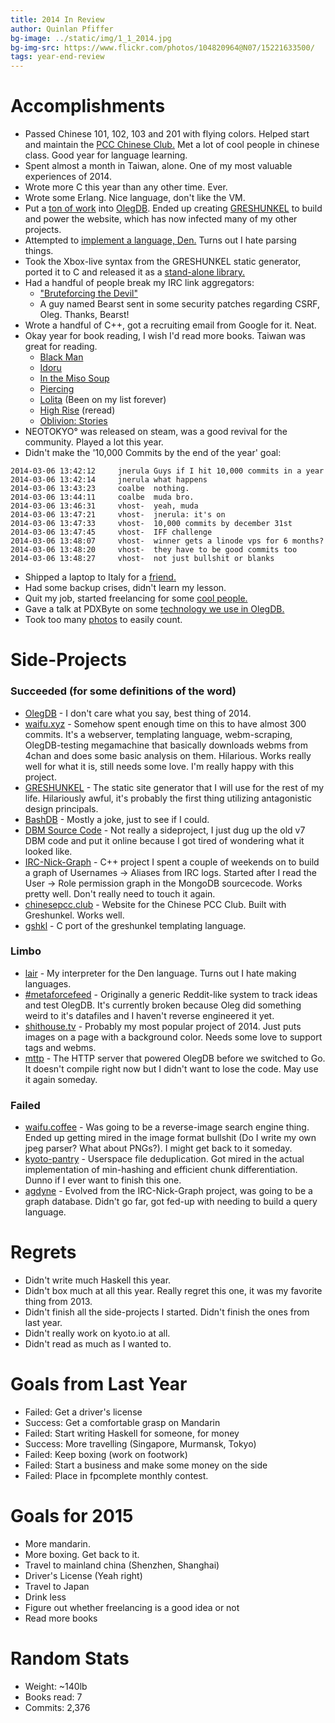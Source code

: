 ```yaml
---
title: 2014 In Review
author: Quinlan Pfiffer
bg-image: ../static/img/1_1_2014.jpg
bg-img-src: https://www.flickr.com/photos/104820964@N07/15221633500/
tags: year-end-review
---
```

Accomplishments
===============

* Passed Chinese 101, 102, 103 and 201 with flying colors. Helped start and
  maintain the [PCC Chinese Club.](http://chinesepcc.club/) Met a lot of cool
  people in chinese class. Good year for language learning.
* Spent almost a month in Taiwan, alone. One of my most valuable experiences of
  2014.
* Wrote more C this year than any other time. Ever.
* Wrote some Erlang. Nice language, don't like the VM.
* Put a [ton of work](https://github.com/infoforcefeed/OlegDB/commits?author=qpfiffer)
  into [OlegDB](https://olegdb.org/). Ended up creating
  [GRESHUNKEL](https://github.com/infoforcefeed/OlegDB-Website/tree/master/greshunkel)
  to build and power the website, which has now infected many of my other projects.
* Attempted to [implement a language, Den.](https://github.com/qpfiffer/lair)
  Turns out I hate parsing things.
* Took the Xbox-live syntax from the GRESHUNKEL static generator, ported it to C
  and released it as a [stand-alone library.](https://github.com/qpfiffer/gshkl)
* Had a handful of people break my IRC link aggregators:
    - ["Bruteforcing the Devil"](https://blog.passcod.name/2014/jun/05/bruteforcing-the-devil)
    - A guy named Bearst sent in some security patches regarding CSRF, Oleg.
      Thanks, Bearst!
* Wrote a handful of C++, got a recruiting email from Google for it. Neat.
* Okay year for book reading, I wish I'd read more books. Taiwan was great for
  reading.
    - [Black Man](https://en.wikipedia.org/wiki/Black_Man)
    - [Idoru](http://en.wikipedia.org/wiki/Idoru)
    - [In the Miso Soup](https://en.wikipedia.org/wiki/In_the_Miso_Soup)
    - [Piercing](http://www.goodreads.com/book/show/14288.Piercing)
    - [Lolita](https://en.wikipedia.org/wiki/Lolita) (Been on my list forever)
    - [High Rise](https://en.wikipedia.org/wiki/High_Rise) (reread)
    - [Oblivion: Stories](http://en.wikipedia.org/wiki/Oblivion:_Stories)
* NEOTOKYO&deg; was released on steam, was a good revival for the community.
  Played a lot this year.
* Didn't make the '10,000 Commits by the end of the year' goal:

```
2014-03-06 13:42:12     jnerula Guys if I hit 10,000 commits in a year
2014-03-06 13:42:14     jnerula what happens
2014-03-06 13:43:23     coalbe  nothing.
2014-03-06 13:44:11     coalbe  muda bro.
2014-03-06 13:46:31     vhost-  yeah, muda
2014-03-06 13:47:21     vhost-  jnerula: it's on
2014-03-06 13:47:33     vhost-  10,000 commits by december 31st
2014-03-06 13:47:45     vhost-  IFF challenge
2014-03-06 13:48:07     vhost-  winner gets a linode vps for 6 months?
2014-03-06 13:48:20     vhost-  they have to be good commits too
2014-03-06 13:48:27     vhost-  not just bullshit or blanks
```

* Shipped a laptop to Italy for a [friend.](https://github.com/hamcha)
* Had some backup crises, didn't learn my lesson.
* Quit my job, started freelancing for some [cool people.](http://survantjames.com/)
* Gave a talk at PDXByte on some [technology we use in OlegDB.](https://www.youtube.com/watch?v=BFaew_H1psQ)
* Took too many [photos](https://www.flickr.com/photos/104820964@N07/) to easily count.

Side-Projects
=============

### Succeeded (for some definitions of the word)
* [OlegDB](https://olegdb.org/) - I don't care what you say, best thing of 2014.
* [waifu.xyz](https://github.com/qpfiffer/waifu.xyz) - Somehow spent enough time
  on this to have almost 300 commits. It's a webserver, templating language,
  webm-scraping, OlegDB-testing megamachine that basically downloads webms from
  4chan and does some basic analysis on them. Hilarious. Works really well for
  what it is, still needs some love. I'm really happy with this project.
* [GRESHUNKEL](https://github.com/infoforcefeed/OlegDB-Website) - The static
  site generator that I will use for the rest of my life. Hilariously awful,
  it's probably the first thing utilizing antagonistic design principals.
* [BashDB](https://github.com/qpfiffer/BashDB) - Mostly a joke, just to see if I
  could.
* [DBM Source Code](https://github.com/qpfiffer/Unix-v7-DBM) - Not really a
  sideproject, I just dug up the old v7 DBM code and put it online because I got
  tired of wondering what it looked like.
* [IRC-Nick-Graph](https://github.com/qpfiffer/IRC-Nick-Graph) - C++ project I
  spent a couple of weekends on to build a graph of Usernames -> Aliases from
  IRC logs. Started after I read the User -> Role permission graph in the
  MongoDB sourcecode. Works pretty well. Don't really need to touch it again.
* [chinesepcc.club](https://github.com/qpfiffer/chinesepcc.club) - Website for
  the Chinese PCC Club. Built with Greshunkel. Works well.
* [gshkl](https://github.com/qpfiffer/gshkl) - C port of the greshunkel
  templating language.

### Limbo
* [lair](https://github.com/qpfiffer/lair) - My interpreter for the Den
  language. Turns out I hate making languages.
* [#metaforcefeed](https://github.com/qpfiffer/metaforcefeed) - Originally a
  generic Reddit-like system to track ideas and test OlegDB. It's currently
  broken because Oleg did something weird to it's datafiles and I haven't reverse
  engineered it yet.
* [shithouse.tv](https://github.com/qpfiffer/shithouse.tv) - Probably my most
  popular project of 2014. Just puts images on a page with a background color.
  Needs some love to support tags and webms.
* [mttp](https://github.com/qpfiffer/mttp) - The HTTP server that powered OlegDB
  before we switched to Go. It doesn't compile right now but I didn't want to
  lose the code. May use it again someday.

### Failed
* [waifu.coffee](https://github.com/qpfiffer/waifu.coffee) - Was going to be a
  reverse-image search engine thing. Ended up getting mired in the image format
  bullshit (Do I write my own jpeg parser? What about PNGs?). I might get back
  to it someday.
* [kyoto-pantry](https://github.com/qpfiffer/kyotopantry) - Userspace file
  deduplication. Got mired in the actual implementation of min-hashing and
  efficient chunk differentiation. Dunno if I ever want to finish this one.
* [agdyne](https://github.com/qpfiffer/agdyne) - Evolved from the IRC-Nick-Graph
  project, was going to be a graph database. Didn't go far, got fed-up with
  needing to build a query language.


Regrets
=======

* Didn't write much Haskell this year.
* Didn't box much at all this year. Really regret this one, it was my favorite
  thing from 2013.
* Didn't finish all the side-projects I started. Didn't finish the ones from
  last year.
* Didn't really work on kyoto.io at all.
* Didn't read as much as I wanted to.

Goals from Last Year
====================

* Failed: Get a driver's license
* Success: Get a comfortable grasp on Mandarin
* Failed: Start writing Haskell for someone, for money
* Success: More travelling (Singapore, Murmansk, Tokyo)
* Failed: Keep boxing (work on footwork)
* Failed: Start a business and make some money on the side
* Failed: Place in fpcomplete monthly contest.

Goals for 2015
==============

* More mandarin.
* More boxing. Get back to it.
* Travel to mainland china (Shenzhen, Shanghai)
* Driver's License (Yeah right)
* Travel to Japan
* Drink less
* Figure out whether freelancing is a good idea or not
* Read more books

Random Stats
============

* Weight: ~140lb
* Books read: 7
* Commits: 2,376 
